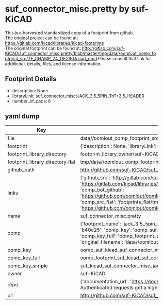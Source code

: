 # suf_connector_misc.pretty by suf-KiCAD  
This is a harvested standardized copy of a footprint from github.  
The original project can be found at:  
https://gitlab.com/kicad/libraries/kicad-footprints  
The original footprint can be found at:
http://gitlab.com/suf-KiCAD/suf_connector_misc.pretty/blob/master/tmp/data//oomlout_oomp_footprint_src/TE_CHAMP_24_DEG90.kicad_mod
Please consult that link for additional, details, files, and license information.  
## Footprint Details
* description: None  
* libraryLink: suf_connector_misc:JACK_3,5_5PIN_TnT+2,5_HEADER  
* number_of_pads: 8  
## yaml dump  
| Key | Value |  
| --- | --- |  
| file | data//oomlout_oomp_footprint_src/suf_connector_misc.pretty/JACK_3,5_5PIN_TnT+2,5_HEADER.kicad_mod |  
| footprint | {'description': None, 'libraryLink': 'suf_connector_misc:JACK_3,5_5PIN_TnT+2,5_HEADER', 'number_of_pads': 8} |  
| footprint_library_directory | footprint_library_owner/suf-KiCAD_suf_connector_misc.pretty |  
| footprint_library_directory_flat | tmp/data//oomlout_oomp_footprint_src/footprints_flat/suf_kicad_suf_connector_misc_jack_3,5_5pin_tnt_2,5_header/working |  
| github_path | http://github.com/suf-KiCAD/suf_connector_misc.pretty/blob/master/tmp/data//oomlout_oomp_footprint_src/JACK_3,5_5PIN_TnT+2,5_HEADER.kicad_mod |  
| links | {'github_src': 'http://gitlab.com/suf-KiCAD/suf_connector_misc.pretty/blob/master/tmp/data//oomlout_oomp_footprint_src/TE_CHAMP_24_DEG90.kicad_mod', 'github_src_repo': 'https://gitlab.com/kicad/libraries/kicad-footprints', 'oomp_bot': 'tmp/data//oomlout_oomp_footprint_src/footprints/suf_kicad_suf_connector_misc_jack_3,5_5pin_tnt_2,5_header/working', 'oomp_bot_github': 'https://github.com/oomlout/oomlout_oomp_footprint_bot/tree/main/tmp/data//oomlout_oomp_footprint_src/footprints/suf_kicad_suf_connector_misc_jack_3,5_5pin_tnt_2,5_header/working', 'oomp_src_flat': 'footprints_flat/tmp/data//oomlout_oomp_footprint_src/footprints_flat/suf_kicad_suf_connector_misc_jack_3,5_5pin_tnt_2,5_header/working', 'oomp_src_flat_github': 'https://github.com/oomlout/oomlout_oomp_footprint_src/tree/main/tmp/data//oomlout_oomp_footprint_src/footprints_flat/suf_kicad_suf_connector_misc_jack_3,5_5pin_tnt_2,5_header/working'} |  
| name | suf_connector_misc.pretty |  
| oomp | {'footprint_name': 'jack_3,5_5pin_tnt_2,5_header', 'library_name': 'suf_connector_misc', 'md5': 'b40c253e0866cbebc74c36bf967cb8c1', 'md5_10': 'b40c253e08', 'md5_5': 'b40c2', 'md5_6': 'b40c25', 'oomp_key': 'oomp_suf_kicad_suf_connector_misc_jack_3,5_5pin_tnt_2,5_header', 'oomp_key_extra': 'oomp_footprint_suf_kicad_suf_connector_misc_jack_3,5_5pin_tnt_2,5_header', 'oomp_key_full': 'oomp_footprint_suf_kicad_suf_connector_misc_jack_3,5_5pin_tnt_2,5_header_b40c25', 'oomp_key_simple': 'suf_kicad_suf_connector_misc_jack_3,5_5pin_tnt_2,5_header', 'original_filename': 'data//oomlout_oomp_footprint_src/suf_connector_misc.pretty/JACK_3,5_5PIN_TnT+2,5_HEADER.kicad_mod', 'owner_name': 'suf_kicad'} |  
| oomp_key | oomp_suf_kicad_suf_connector_misc_jack_3,5_5pin_tnt_2,5_header |  
| oomp_key_full | oomp_footprint_suf_kicad_suf_connector_misc_jack_3,5_5pin_tnt_2,5_header |  
| oomp_key_simple | suf_kicad_suf_connector_misc_jack_3,5_5pin_tnt_2,5_header |  
| owner | suf-KiCAD |  
| repo | {'documentation_url': 'https://docs.github.com/rest/overview/resources-in-the-rest-api#rate-limiting', 'message': "API rate limit exceeded for 84.66.142.224. (But here's the good news: Authenticated requests get a higher rate limit. Check out the documentation for more details.)"} |  
| url | http://github.com/suf-KiCAD/suf_connector_misc.pretty |  

